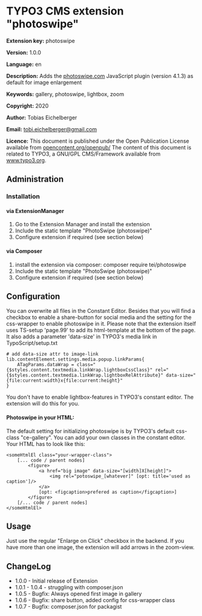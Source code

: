 # TYPO3 CMS extension "photoswipe"

**Extension key:**
photoswipe

**Version:**
1.0.0

**Language:**
en

**Description:**
Adds the [photoswipe.com](http://photoswipe.com/) JavaScript plugin (version 4.1.3) as default for image enlargement

**Keywords:**
gallery, photoswipe, lightbox, zoom

**Copyright:**
2020

**Author:**
Tobias Eichelberger

**Email:**
[tobi.eichelberger@gmail.com](tobi.eichelberger@gmail.com)

**Licence:**
This document is published under the Open Publication License available from [opencontent.org/openpub/](http://www.opencontent.org/openpub/)
The content of this document is related to TYPO3, a GNU/GPL CMS/Framework available from www.typo3.org.


## Administration

### Installation

#### via ExtensionManager
1. Go to the Extension Manager and install the extension
2. Include the static template "PhotoSwipe (photoswipe)"
3. Configure extension if required (see section below)

#### via Composer
1. install the extension via composer: composer require tei/photoswipe
2. Include the static template "PhotoSwipe (photoswipe)"
3. Configure extension if required (see section below)

## Configuration
You can overwrite all files in the Constant Editor. Besides that you will find a checkbox to
enable a share-button for social media and the setting for the css-wrapper to enable photoswipe in it.
Please note that the extension itself uses TS-setup 'page.99' to add its html-template at the bottom of the page.
It also adds a parameter 'data-size' in TYPO3's media link in TypoScript/setup.txt
```
# add data-size attr to image-link
lib.contentElement.settings.media.popup.linkParams{
    ATagParams.dataWrap = class="{$styles.content.textmedia.linkWrap.lightboxCssClass}" rel="{$styles.content.textmedia.linkWrap.lightboxRelAttribute}" data-size="{file:current:width}x{file:current:height}"
}
```
You don't have to enable lightbox-features in TYPO3's constant editor. The extension will do this for you.

#### Photoswipe in your HTML:
The default setting for initializing photoswipe is by TYPO3's default css-class "ce-gallery". You can add your own classes
in the constant editor. Your HTML has to look like this:
```
<someHtmlEl class="your-wrapper-class">
    [... code / parent nodes]
        <figure>
            <a href="big image" data-size="[width]X[height]">
                <img rel="potoswipe_[whatever]" [opt: title='used as caption']/>
            </a>
            [opt: <figcaption>prefered as caption</figcaption>]
        </figure>
    [/... code / parent nodes]
</someHtmlEl>
```

## Usage
Just use the regular "Enlarge on Click" checkbox in the backend. If you have more than one image, the extension will
add arrows in the zoom-view.


## ChangeLog

- 1.0.0 - Initial release of Extension
- 1.0.1 - 1.0.4 - struggling with composer.json
- 1.0.5 - Bugfix: Always opened first image in gallery
- 1.0.6 - Bugfix: share button, added config for css-wrapper class
- 1.0.7 - Bugfix: composer.json for packagist
